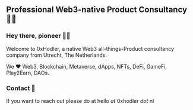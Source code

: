 ## Professional Web3-native Product Consultancy 🧙‍♂️

### Hey there, pioneer 👋🏼

Welcome to 0xHodler, a native Web3 all-things-Product consultancy company from Utrecht, The Netherlands. 

We ❤️ Web3, Blockchain, Metaverse, dApps, NFTs, DeFi, GameFi, Play2Earn, DAOs.


### Contact 📧

If you want to reach out please do at 
hello _at_ 0xhodler _dot_ nl
